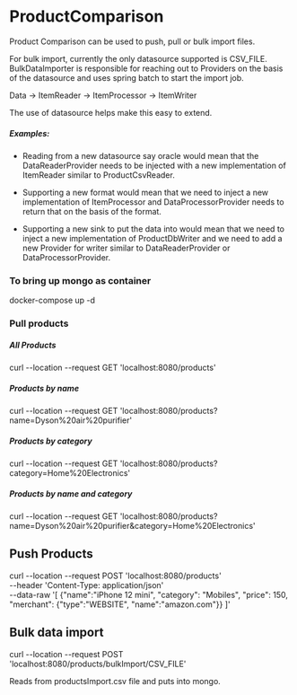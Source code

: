 # ProductComparison

Product Comparison can be used to push, pull or bulk import files.

For bulk import, currently the only datasource supported is CSV_FILE.
BulkDataImporter is responsible for reaching out to Providers on the basis of the datasource and uses spring batch to start the import job.

Data -> ItemReader -> ItemProcessor -> ItemWriter

The use of datasource helps make this easy to extend.
##### Examples: 
- Reading from a new datasource say oracle would mean that the DataReaderProvider needs to be injected with a new implementation of ItemReader similar to ProductCsvReader.

- Supporting a new format would mean that we need to inject a new implementation of ItemProcessor and DataProcessorProvider needs to return that on the basis of the format.

- Supporting a new sink to put the data into would mean that we need to inject a new implementation of ProductDbWriter and we need to add a new Provider for writer similar to
 DataReaderProvider or DataProcessorProvider.

### To bring up mongo as container

docker-compose up -d

### Pull products

##### All Products

curl --location --request GET 'localhost:8080/products'

##### Products by name

curl --location --request GET 'localhost:8080/products?name=Dyson%20air%20purifier'

##### Products by category

curl --location --request GET 'localhost:8080/products?category=Home%20Electronics'

##### Products by name and category

curl --location --request GET 'localhost:8080/products?name=Dyson%20air%20purifier&category=Home%20Electronics'

## Push Products

curl --location --request POST 'localhost:8080/products' \
--header 'Content-Type: application/json' \
--data-raw '[
{"name":"iPhone 12 mini", "category": "Mobiles", "price": 150, "merchant": {"type":"WEBSITE", "name":"amazon.com"}}
]'

## Bulk data import

curl --location --request POST 'localhost:8080/products/bulkImport/CSV_FILE'

Reads from productsImport.csv file and puts into mongo.
